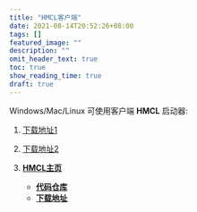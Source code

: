 ```yaml
---
title: "HMCL客户端"
date: 2021-08-14T20:52:26+08:00
tags: []
featured_image: ""
description: ""
omit_header_text: true
toc: true
show_reading_time: true
draft: true
---
```


Windows/Mac/Linux 可使用客户端 **HMCL** 启动器: 

1. [下载地址1](https://ci.huangyuhui.net/job/HMCL/)
2. [下载地址2](https://download.jokerhub.cn/HMCL/)

1. **[HMCL主页](https://hmcl.huangyuhui.net)**
    - **[代码仓库](https://github.com/huanghongxun/HMCL)**
    - **[下载地址](https://ci.huangyuhui.net/job/HMCL/)**